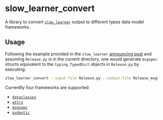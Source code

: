 # slow_learner_convert
A library to convert [`slow_learner`](https://github.com/nj-vs-vh/slow-learner) output to different types data model frameworks.

## Usage
Following the example provided in the `slow_learner` [announcing post](https://nj-vs-vh.name/project/slow-learner) and assuming `Release.py` is in the current directory, one would generate `msgspec` structs equivalent to the `typing.TypedDict` objects in `Release.py` by executing:

```bash
slow_learner_convert --input-file Release.py --output-file Release_msgspec.py --framework msgspec
```

Currentlly four frameworks are supported:
- [`dataclasses`](https://docs.python.org/3/library/dataclasses.html)
- [`attrs`](https://www.attrs.org/en/stable/index.html)
- [`msgspec`](https://jcristharif.com/msgspec/)
- [`pydantic`](https://docs.pydantic.dev/latest/)
